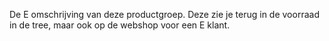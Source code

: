 De E omschrijving van deze productgroep. Deze zie je terug in de voorraad in de tree, maar ook op de webshop voor een E klant.